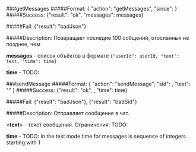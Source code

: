 ###getMessages
#####Format:
    {
      "action": "getMessages",
      "since": <since>
    }
#####Success:
    {"result": "ok", "messages": messages}
      
#####Fail:
    {"result": "badJson"}
      
#####Description:
Позвращает последие 100 собщений, отосланных не позднее, чем <time>

**messages** - список объёктов в формате `{"userId": userId, "text":
  text, "time": time}`

**time** - TODO:


###sendMessage
#####Format:
    {
      "action": "sendMessage",
      "sid": <sid>,
       "text": "<text>"
    }
#####Success:
      {"result": "ok", , "time": time}
      
#####Fail:
      {"result": "badJson"},
      {"result": "badSid"}
      
#####Description:
Отправляет сообщение в чат.

<**text**> - текст сообщения. Ограничения: TODO:

**time** - TODO: In the test mode time for messages is sequence of integers starting with 1
